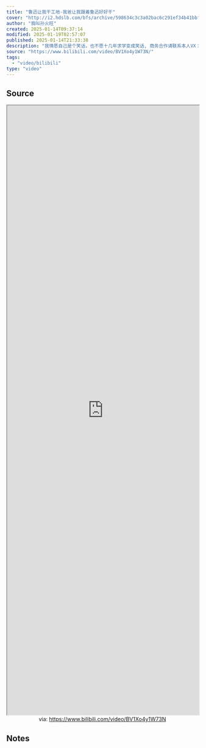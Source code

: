 ```yaml
---
title: "鲁迅让我干工地-我爸让我跟着鲁迅好好干"
cover: "http://i2.hdslb.com/bfs/archive/598634c3c3a02bac6c291ef34b41bbf0da7117f5.jpg@189w_107h.webp"
author: "我叫孙火旺"
created: 2025-01-14T09:37:14
modified: 2025-01-19T02:57:07
published: 2025-01-14T21:33:38
description: "我情愿自己是个笑话，也不愿十几年求学变成笑话, 商务合作请联系本人VX：dingzn88，相关视频：蝴蝶步2.0(◦˙▽˙◦)，这一定就是原片吧9，我一定会救你出去的！，保  护  砂  隐  村，未来大学生源不够怎么办？答：可以把老年人招入大学，耿直采访, 致命吐槽, 没有希望，专家建议：付费上班，作为鲁迅先生的孙子真的是太难了！，朕的大清都亡了，还放我照片干嘛，王思聪，你他妈这可是滨边美波啊！"
source: "https://www.bilibili.com/video/BV1Xo4y1W73N/"
tags:
  - "video/bilibili"
type: "video"
---
```


## Source

<iframe src='https://player.bilibili.com/player.html?isOutside=true&bvid=BV1Xo4y1W73N&p=1&autoplay=false' style='height:40vh;width:100%' class='iframe-radius' allow='fullscreen'></iframe>
<center>via: <a href='https://www.bilibili.com/video/BV1Xo4y1W73N' target='_blank' class='external-link'>https://www.bilibili.com/video/BV1Xo4y1W73N</a></center>

## Notes
